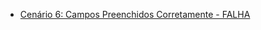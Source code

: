 - [Cenário 6: Campos Preenchidos Corretamente - FALHA](https://drive.google.com/file/d/1soj1XsLdfTGglokSwZZkJ0pGtepZUvP-/view?usp=sharing)